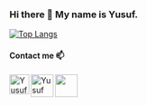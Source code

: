 ### Hi there 👋 My name is Yusuf.

[![Top Langs](https://github-readme-stats.vercel.app/api/top-langs/?username=yosko99&layout=compact)](https://github.com/yosko99/github-readme-stats)

#### Contact me 📫

[<img width="35px" align="left" alt="Yusuf linkedin" src=https://upload.wikimedia.org/wikipedia/commons/c/ca/LinkedIn_logo_initials.png />](https://www.linkedin.com/in/yusuf-bikov-910798211/)
[<img width="40px" align="left" alt="Yusuf portfolio" src=https://www.freeiconspng.com/thumbs/website-icon/website-icon-11.png />](https://www.yosko99.site/)
<a href="mailto:yusuf.bikov99@gmail.com?"><img width="40px" align="left" src="https://user-images.githubusercontent.com/80975936/212405589-ed0b71df-dea6-4516-a555-37cd5815bd4d.png"/></a>

<!--
**yosko99/yosko99** is a ✨ _special_ ✨ repository because its `README.md` (this file) appears on your GitHub profile.

Here are some ideas to get you started:

- 🔭 I’m currently working on ...
- 🌱 I’m currently learning ...
- 👯 I’m looking to collaborate on ...
- 🤔 I’m looking for help with ...
- 💬 Ask me about ...
- 📫 How to reach me: ...
- 😄 Pronouns: ...
- ⚡ Fun fact: ...
-->

